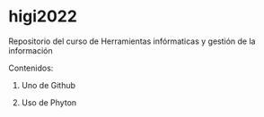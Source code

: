 # higi2022
Repositorio del curso de Herramientas infórmaticas y gestión de la información

Contenidos:

1. Uno de Github

2. Uso de Phyton
